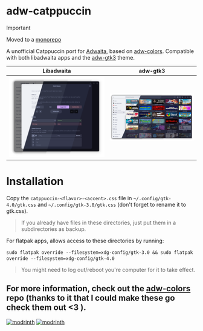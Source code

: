 # adw-catppuccin
 
> [!IMPORTANT]
> Moved to a [monorepo](https://github.com/claymorwan/catppuccin)
 
 A unofficial Catppuccin port for [Adwaita](https://gnome.pages.gitlab.gnome.org/libadwaita), based on [adw-colors](https://github.com/lassekongo83/adw-colors). Compatible with both libadwaita apps and the [adw-gtk3](https://github.com/lassekongo83/adw-gtk3) theme.

| Libadwaita | adw-gtk3 |
|:----------:| :-------:|
| ![libadwaita](./assets/preview.webp) | ![adw-gtk3](./assets/adw-gtk3.webp) |

 # Installation

 Copy the `catppuccin-<flavor>-<accent>.css` file in  `~/.config/gtk-4.0/gtk.css` and `~/.config/gtk-3.0/gtk.css` (don't forget to rename it to gtk.css).
 >If you already have files in these directories, just put them in a subdirectories as backup.

For flatpak apps, allows access to these directories by running:
```
sudo flatpak override --filesystem=xdg-config/gtk-3.0 && sudo flatpak override --filesystem=xdg-config/gtk-4.0
```
>You might need to log out/reboot you're computer for it to take effect.

## For more information, check out the [adw-colors](https://github.com/lassekongo83/adw-colors) repo (thanks to it that I could make these go check them out <3 ).

[<img alt="modrinth" height="56" src="https://cdn.jsdelivr.net/npm/@intergrav/devins-badges@3/assets/cozy/available/github_vector.svg">](https://github.com/claymorwan/adw-catppuccin)
[<img alt="modrinth" height="56" src="https://cdn.jsdelivr.net/npm/@intergrav/devins-badges@3/assets/cozy/available/codeberg_vector.svg">](https://codeberg.org/claymorwan/adw-catppuccin)
